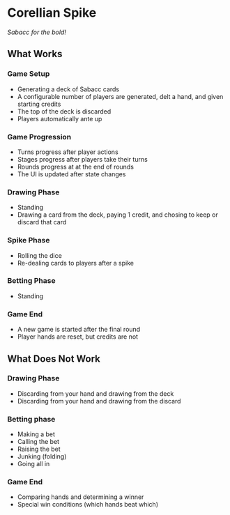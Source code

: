 # Corellian Spike
 *Sabacc for the bold!*

## What Works

### Game Setup
- Generating a deck of Sabacc cards
- A configurable number of players are generated, delt a hand, and given starting credits
- The top of the deck is discarded
- Players automatically ante up

### Game Progression
- Turns progress after player actions
- Stages progress after players take their turns
- Rounds progress at at the end of rounds
- The UI is updated after state changes

### Drawing Phase
- Standing
- Drawing a card from the deck, paying 1 credit, and chosing to keep or discard that card

### Spike Phase
- Rolling the dice
- Re-dealing cards to players after a spike

### Betting Phase
- Standing

### Game End
- A new game is started after the final round
- Player hands are reset, but credits are not

## What Does Not Work

### Drawing Phase
- Discarding from your hand and drawing from the deck
- Discarding from your hand and drawing from the discard

### Betting phase
- Making a bet
- Calling the bet
- Raising the bet
- Junking (folding)
- Going all in

### Game End
- Comparing hands and determining a winner
- Special win conditions (which hands beat which)